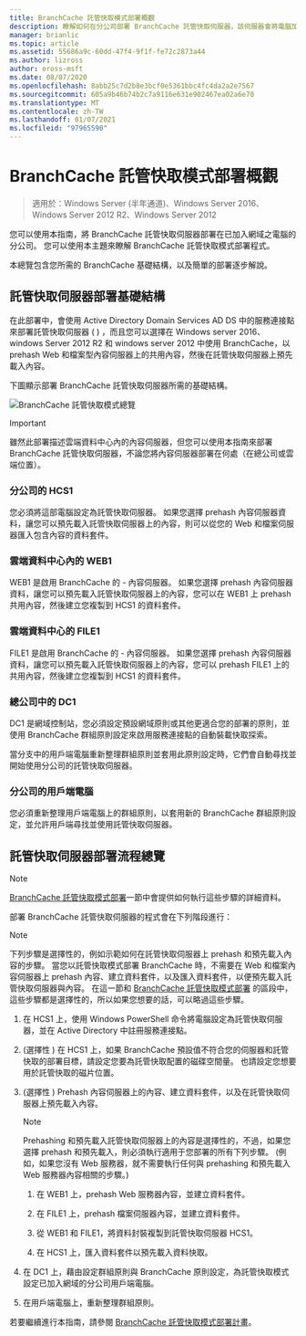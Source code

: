 ```yaml
---
title: BranchCache 託管快取模式部署概觀
description: 瞭解如何在分公司部署 BranchCache 託管快取伺服器，該伺服器會將電腦加入網域。
manager: brianlic
ms.topic: article
ms.assetid: 55686a9c-60dd-47f4-9f1f-fe72c2873a44
ms.author: lizross
author: eross-msft
ms.date: 08/07/2020
ms.openlocfilehash: 8abb25c7d2b8e3bcf0e5361bbc4fc4da2a2e7567
ms.sourcegitcommit: 605a9b46b74b2c7a9116e631e902467ea02a6e70
ms.translationtype: MT
ms.contentlocale: zh-TW
ms.lasthandoff: 01/07/2021
ms.locfileid: "97965590"
---
```

# <a name="branchcache-hosted-cache-mode-deployment-overview"></a>BranchCache 託管快取模式部署概觀

>適用於：Windows Server (半年通道)、Windows Server 2016、Windows Server 2012 R2、Windows Server 2012

您可以使用本指南，將 BranchCache 託管快取伺服器部署在已加入網域之電腦的分公司。 您可以使用本主題來瞭解 BranchCache 託管快取模式部署程式。

本總覽包含您所需的 BranchCache 基礎結構，以及簡單的部署逐步解說。

## <a name="hosted-cache-server-deployment-infrastructure"></a><a name="bkmk_components"></a>託管快取伺服器部署基礎結構

在此部署中，會使用 Active Directory Domain Services AD DS 中的服務連接點來部署託管快取伺服器 \( \) ，而且您可以選擇在 Windows server 2016、windows Server 2012 R2 和 windows server 2012 中使用 BranchCache，以 prehash Web 和檔案型內容伺服器上的共用內容，然後在託管快取伺服器上預先載入內容。

下圖顯示部署 BranchCache 託管快取伺服器所需的基礎結構。

![BranchCache 託管快取模式總覽](../../../media/BranchCache-Hcm-Overview/Bc-Hcm-Overview.jpg)

> [!IMPORTANT]
> 雖然此部署描述雲端資料中心內的內容伺服器，但您可以使用本指南來部署 BranchCache 託管快取伺服器，不論您將內容伺服器部署在何處（在總公司或雲端位置）。

### <a name="hcs1-in-the-branch-office"></a>分公司的 HCS1

您必須將這部電腦設定為託管快取伺服器。 如果您選擇 prehash 內容伺服器資料，讓您可以預先載入託管快取伺服器上的內容，則可以從您的 Web 和檔案伺服器匯入包含內容的資料套件。

### <a name="web1-in-the-cloud-data-center"></a>雲端資料中心內的 WEB1

WEB1 是啟用 BranchCache 的 \- 內容伺服器。 如果您選擇 prehash 內容伺服器資料，讓您可以預先載入託管快取伺服器上的內容，您可以在 WEB1 上 prehash 共用內容，然後建立您複製到 HCS1 的資料套件。

### <a name="file1-in-the-cloud-data-center"></a>雲端資料中心的 FILE1

FILE1 是啟用 BranchCache 的 \- 內容伺服器。 如果您選擇 prehash 內容伺服器資料，讓您可以預先載入託管快取伺服器上的內容，您可以 prehash FILE1 上的共用內容，然後建立您複製到 HCS1 的資料套件。

### <a name="dc1-in-the-main-office"></a>總公司中的 DC1

DC1 是網域控制站，您必須設定預設網域原則或其他更適合您的部署的原則，並使用 BranchCache 群組原則設定來啟用服務連接點的自動裝載快取探索。

當分支中的用戶端電腦重新整理群組原則並套用此原則設定時，它們會自動尋找並開始使用分公司的託管快取伺服器。

### <a name="client-computers-in-the-branch-office"></a>分公司的用戶端電腦

您必須重新整理用戶端電腦上的群組原則，以套用新的 BranchCache 群組原則設定，並允許用戶端尋找並使用託管快取伺服器。

## <a name="hosted-cache-server-deployment-process-overview"></a><a name="bkmk_overview"></a>託管快取伺服器部署流程總覽

>[!NOTE]
>[BranchCache 託管快取模式部署](4-Bc-Hcm-Deployment.md)一節中會提供如何執行這些步驟的詳細資料。

部署 BranchCache 託管快取伺服器的程式會在下列階段進行：

>[!NOTE]
>下列步驟是選擇性的，例如示範如何在託管快取伺服器上 prehash 和預先載入內容的步驟。 當您以託管快取模式部署 BranchCache 時，不需要在 Web 和檔案內容伺服器上 prehash 內容、建立資料套件，以及匯入資料套件，以便預先載入託管快取伺服器與內容。 在這一節和 [BranchCache 託管快取模式部署](4-Bc-Hcm-Deployment.md) 的區段中，這些步驟都是選擇性的，所以如果您想要的話，可以略過這些步驟。

1. 在 HCS1 上，使用 Windows PowerShell 命令將電腦設定為託管快取伺服器，並在 Active Directory 中註冊服務連接點。

2. \(選擇性 \) 在 HCS1 上，如果 BranchCache 預設值不符合您的伺服器和託管快取的部署目標，請設定您要為託管快取配置的磁碟空間量。 也請設定您想要用於託管快取的磁片位置。

3. \(選擇性 \) Prehash 內容伺服器上的內容、建立資料套件，以及在託管快取伺服器上預先載入內容。

    > [!NOTE]
    > Prehashing 和預先載入託管快取伺服器上的內容是選擇性的，不過，如果您選擇 prehash 和預先載入，則必須執行適用于您部署的所有下列步驟。 \(例如，如果您沒有 Web 服務器，就不需要執行任何與 prehashing 和預先載入 Web 服務器內容相關的步驟。\)

    1. 在 WEB1 上，prehash Web 服務器內容，並建立資料套件。

    2. 在 FILE1 上，prehash 檔案伺服器內容，並建立資料套件。

    3. 從 WEB1 和 FILE1，將資料封裝複製到託管快取伺服器 HCS1。

    4. 在 HCS1 上，匯入資料套件以預先載入資料快取。

4. 在 DC1 上，藉由設定群組原則與 BranchCache 原則設定，為託管快取模式設定已加入網域的分公司用戶端電腦。

5. 在用戶端電腦上，重新整理群組原則。

若要繼續進行本指南，請參閱 [BranchCache 託管快取模式部署計畫](3-Bc-Hcm-Plan.md)。